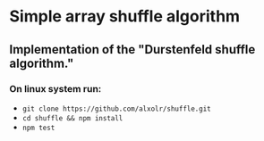 # Simple array shuffle algorithm
## Implementation of the "Durstenfeld shuffle algorithm."

### On linux system run:
 * `git clone https://github.com/alxolr/shuffle.git`
 * `cd shuffle && npm install`
 * `npm test`